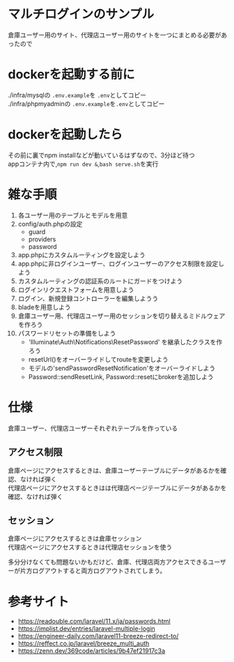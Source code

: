 # マルチログインのサンプル
倉庫ユーザー用のサイト、代理店ユーザー用のサイトを一つにまとめる必要があったので

# dockerを起動する前に
./infra/mysqlの `.env.example`を `.env`としてコピー  
./infra/phpmyadminの  `.env.example`を`.env`としてコピー  

# dockerを起動したら
その前に裏でnpm installなどが動いているはずなので、3分ほど待つ  
appコンテナ内で,`npm run dev &`,`bash serve.sh`を実行  


# 雑な手順
1. 各ユーザー用のテーブルとモデルを用意
1. config/auth.phpの設定
	* guard
	* providers
	* password
1. app.phpにカスタムルーティングを設定しよう
1. app.phpに非ログインユーザー、ログインユーザーのアクセス制限を設定しよう
1. カスタムルーティングの認証系のルートにガードをつけよう
1. ログインリクエストフォームを用意しよう
1. ログイン、新規登録コントローラーを編集しようう
1. bladeを用意しよう
1. 倉庫ユーザー用、代理店ユーザー用のセッションを切り替えるミドルウェアを作ろう
1. パスワードリセットの準備をしよう
	* 'Illuminate\Auth\Notifications\ResetPassword' を継承したクラスを作ろう
	* resetUrl()をオーバーライドしてrouteを変更しよう
	* モデルの'sendPasswordResetNotification'をオーバーライドしよう
	* Password::sendResetLink, Password::resetにbrokerを追加しよう

# 仕様
倉庫ユーザー、代理店ユーザーそれぞれテーブルを作っている  

## アクセス制限
倉庫ページにアクセスするときは、倉庫ユーザーテーブルにデータがあるかを確認、なければ弾く  
代理店ページにアクセスするときはは代理店ページテーブルにデータがあるかを確認、なければ弾く    

## セッション
倉庫ページにアクセスするときは倉庫セッション  
代理店ページにアクセスするときは代理店セッションを使う

多分分けなくても問題ないかもだけど、倉庫、代理店両方アクセスできるユーザーが片方ログアウトすると両方ログアウトされてしまう。

# 参考サイト
* https://readouble.com/laravel/11.x/ja/passwords.html
* https://implist.dev/entries/laravel-multiple-login
* https://engineer-daily.com/laravel11-breeze-redirect-to/
* https://reffect.co.jp/laravel/breeze_multi_auth	
* https://zenn.dev/369code/articles/9b47ef21917c3a
